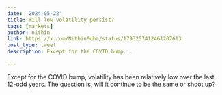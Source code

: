 ```yaml
---
date: '2024-05-22'
title: Will low volatility persist?
tags: [markets]
author: nithin
link: https://x.com/Nithin0dha/status/1793257412461207613
post_type: tweet
description: Except for the COVID bump...

---
```


Except for the COVID bump, volatility has been relatively low over the last 12-odd years. The question is, will it continue to be the same or shoot up?
